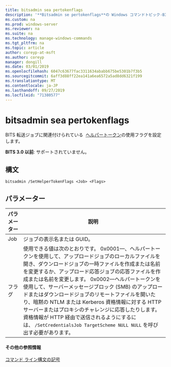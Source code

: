```yaml
---
title: bitsadmin sea pertokenflags
description: '**Bitsadmin se pertokenflags**の Windows コマンドトピック-BITS 転送ジョブに関連付けられているヘルパートークンの使用フラグを設定します。'
ms.custom: na
ms.prod: windows-server
ms.reviewer: na
ms.suite: na
ms.technology: manage-windows-commands
ms.tgt_pltfrm: na
ms.topic: article
author: coreyp-at-msft
ms.author: coreyp
manager: dongill
ms.date: 03/01/2019
ms.openlocfilehash: 6047c63677fac3311634ababb675be5301b7f3b5
ms.sourcegitcommit: 6aff3d88ff22ea141a6ea6572a5ad8dd6321f199
ms.translationtype: MT
ms.contentlocale: ja-JP
ms.lasthandoff: 09/27/2019
ms.locfileid: "71380577"
---
```

# <a name="bitsadmin-sethelpertokenflags"></a>bitsadmin sea pertokenflags

BITS 転送ジョブに関連付けられている  [ヘルパートークン](/windows/desktop/bits/helper-tokens-for-bits-transfer-jobs)の使用フラグを設定します。

**BITS 3.0 以前**: サポートされていません。

## <a name="syntax"></a>構文

```
bitsadmin /SetHelperTokenFlags <Job> <Flags>
```

## <a name="parameters"></a>パラメーター

|パラメーター|説明|
|---------|-----------|
|Job|ジョブの表示名または GUID。|
|フラグ|使用できる値は次のとおりです。 0x0001&mdash;、ヘルパートークンを使用して、アップロードジョブのローカルファイルを開き、ダウンロードジョブの一時ファイルを作成または名前を変更するか、アップロード応答ジョブの応答ファイルを作成または名前を変更します。 0x0002&mdash;ヘルパートークンを使用して、サーバーメッセージブロック (SMB) のアップロードまたはダウンロードジョブのリモートファイルを開いたり、暗黙の NTLM または Kerberos 資格情報に対する HTTP サーバーまたはプロキシのチャレンジに応答したりします。 資格情報が HTTP 経由で送信されるようにするには、 `/SetCredentialsJob TargetScheme NULL NULL` を呼び出す必要があります。|

#### <a name="additional-references"></a>その他の参照情報

[コマンド ライン構文の記号](command-line-syntax-key.md)
